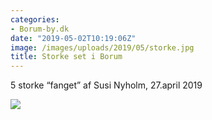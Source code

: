 ```yaml
---
categories:
- Borum-by.dk
date: "2019-05-02T10:19:06Z"
image: /images/uploads/2019/05/storke.jpg
title: Storke set i Borum
---
```


5 storke “fanget” af Susi Nyholm, 27.april 2019

![](/images/uploads/2019/05/storke-800x450.jpg)